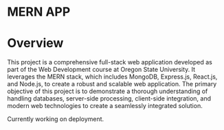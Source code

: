 # MERN APP 

# Overview
This project is a comprehensive full-stack web application developed as part of the Web Development course at Oregon State University. It leverages the MERN stack, which includes MongoDB, Express.js, React.js, and Node.js, to create a robust and scalable web application. The primary objective of this project is to demonstrate a thorough understanding of handling databases, server-side processing, client-side integration, and modern web technologies to create a seamlessly integrated solution.

Currently working on deployment.

